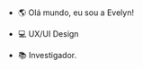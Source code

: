 - 🌎 Olá mundo, eu sou a Evelyn!

- 💻 UX/UI Design

- 📚 Investigador.

<!---
EvelynMatoso/EvelynMatoso is a ✨ special ✨ repository because its `README.md` (this file) appears on your GitHub profile.
You can click the Preview link to take a look at your changes.
--->

